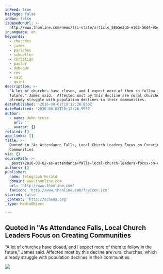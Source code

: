 ```yaml
---
inFeed: true
hasPage: false
inNav: false
isBasedOnUrl: >-
  http://www.thonline.com/news/tri-state/article_0865e2d5-e102-56d4-95ce-d71822df000b.html?sp-tk=1CEAB5CFC5222B155D51616059269223FABBA6CA41F01B515578C9D381290EE9E4C95CC1787359E7DB870BF4BD2F4CBEC8581B3EEEF001E4BB8A7F98C922FDD64A5147E18D298B69EF782531562B0F2DCBACEC4140E8C88A7621CAC581E8C18E5009568F5AD4C26CFD0EE66B1BE37AEBEDC59ABE34499D4F857ED2FF74D427FDD62928E2B8CCAA3235CB5135C725C58667F44980
inLanguage: en
keywords:
  - churches
  - james
  - parishes
  - schueller
  - christian
  - pastor
  - dubuque
  - rev
  - said
  - quint
description: >-
  “A lot of churches have closed, and I expect more of them to follow in the
  future," James said.  Affected most by this decline are rural churches, which
  already struggle with population declines in their communities.
datePublished: '2016-08-02T18:12:28.850Z'
dateModified: '2016-08-02T18:12:26.993Z'
author:
  - name: John Kruse
    url: ''
    avatar: {}
related: []
app_links: []
title: >-
  Quoted in "As Attendance Falls, Local Church Leaders Focus on Creating
  Communities
via: {}
sourcePath: >-
  _posts/2016-08-02-as-attendance-falls-local-church-leaders-focus-on-creating.md
authors: []
publisher:
  name: Telegraph Herald
  domain: www.thonline.com
  url: 'http://www.thonline.com'
  favicon: 'http://www.thonline.com/favicon.ico'
starred: false
_context: 'http://schema.org'
_type: MediaObject

---
```

<article style=""><h1>Quoted in "As Attendance Falls, Local Church Leaders Focus on Creating Communities</h1><p>“A lot of churches have closed, and I expect more of them to follow in the future," James said. Affected most by this decline are rural churches, which already struggle with population declines in their communities.</p><img src="https://imgflo.herokuapp.com/graph/vahj1ThiexotieMo/ba1cc284140ffad75b283118aa1f3252/noop.jpg?input=http%3A%2F%2Fbloximages.newyork1.vip.townnews.com%2Fthonline.com%2Fcontent%2Ftncms%2Fassets%2Fv3%2Feditorial%2Fc%2F57%2Fc572cce9-62a0-5ff6-8025-77f703ab8ad6%2F57a00947a1c73.image.jpg%3Fcrop%3D1107%252C1328%252C5%252C518%26resize%3D526%252C630%26order%3Dcrop%252Cresize" /></article>